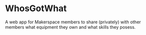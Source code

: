 WhosGotWhat
===========

A web app for Makerspace members to share (privately) with other members what equipment they own and what skills they posess.